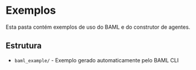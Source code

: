 # Exemplos

Esta pasta contém exemplos de uso do BAML e do construtor de agentes.

## Estrutura

- `baml_example/` - Exemplo gerado automaticamente pelo BAML CLI